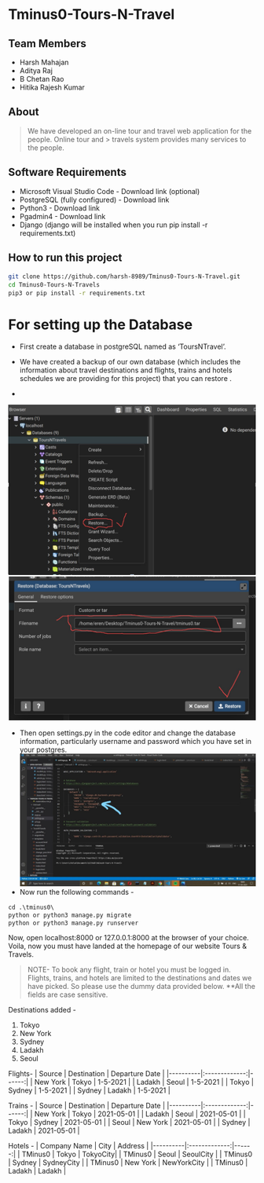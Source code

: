 # Tminus0-Tours-N-Travel
## Team Members
- Harsh Mahajan 
- Aditya Raj
- B Chetan Rao
- Hitika Rajesh Kumar



## About

> We have developed an on-line tour and travel web application for the people. Online tour and > travels system provides many services to the people.

## Software Requirements
- Microsoft Visual Studio Code - Download link (optional)
- PostgreSQL (fully configured) - Download link
-	Python3 - Download link
-	Pgadmin4 - Download link
-	Django (django will be installed when you run pip install -r requirements.txt)



## How to run this project


```sh
git clone https://github.com/harsh-8989/Tminus0-Tours-N-Travel.git
cd Tminus0-Tours-N-Travels
pip3 or pip install -r requirements.txt

```
# For setting up the Database

- First create a database in postgreSQL named as ‘ToursNTravel’.

- We have created a backup of our own database (which includes the information about travel destinations and flights, trains and hotels schedules we are providing for this project) that you can restore .
- 
![postgres](https://github.com/harsh-8989/Tminus0-Tours-N-Travel/blob/main/images%20readme/Web%20capture_11-5-2021_23840_docs.google.com.jpeg)
![postgres](https://github.com/harsh-8989/Tminus0-Tours-N-Travel/blob/main/images%20readme/Web%20capture_11-5-2021_23859_docs.google.com.jpeg)

- Then open settings.py in the code editor and change the database information, particularly username and password which you have set in your postgres.
![settings.py](https://github.com/harsh-8989/Tminus0-Tours-N-Travel/blob/main/images%20readme/Web%20capture_11-5-2021_23918_docs.google.com.jpeg)
- Now run the following commands - 
 

```
cd .\tminus0\
python or python3 manage.py migrate
python or python3 manage.py runserver
```
Now, open localhost:8000 or 127.0.0.1:8000 at the browser of your choice.
Voila, now you must have landed at the homepage of our website Tours & Travels.

> NOTE-
To book any flight, train or hotel you must be logged in. Flights, trains, and hotels are limited to the destinations and dates we have picked. So please use the dummy data provided below.
**All the fields are case sensitive.

Destinations added - 
1.	Tokyo
2.	New York
3.	Sydney
4.	Ladakh
5.	Seoul

Flights-
| Source |	Destination |	Departure Date |
|----------|:-------------:|------:|
| New York | 	Tokyo |	1-5-2021 | 
| Ladakh |	Seoul |	1-5-2021 | 
| Tokyo |	Sydney |	1-5-2021 |
| Sydney |	Ladakh |	1-5-2021 |


Trains -
| Source |	Destination |	Departure Date |
|----------|:-------------:|------:|
| New York |	Tokyo |	2021-05-01 |
| Ladakh	| Seoul	 | 2021-05-01 |
| Tokyo	| Sydney |	2021-05-01 |
| Seoul	| New York |	2021-05-01 |
| Sydney	| Ladakh	| 2021-05-01 |

Hotels - 
| Company Name	| City |	Address |
|----------|:-------------:|------:|
| TMinus0	| Tokyo |	TokyoCity|
| TMinus0	| Seoul	| SeoulCity |
| TMinus0	| Sydney	| SydneyCity |
| TMinus0	| New York	| NewYorkCity |
| TMinus0	| Ladakh	| Ladakh |





 
